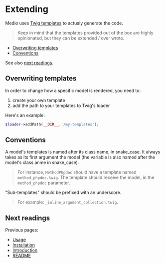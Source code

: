 # Extending

Medio uses [Twig templates](http://twig.sensiolabs.org/) to actualy generate the
code.

> Keep in mind that the templates provided out of the box are highly opinionated,
> but they can be extended / over wrote.

* [Overwriting templates](#overwriting-templates)
* [Conventions](#conventions)

See also [next readings](#next-readings).

## Overwriting templates

In order to change how a specific model is rendered, you need to:

1. create your own template
2. add the path to your templates to Twig's loader

Here's an example:

```php
$loader->addPath(__DIR__.'/my-templates');
```

## Conventions

A model's templates is named after its class name, in snake_case. It always takes
as its first argument the model (the variable is also named after the model's class anme in snake_case).

> For instance, `MethodPhpdoc` should have a template named `method_phpdoc.twig`.
> The template should receive the model, in the `method_phpdoc` parameter.

"Sub-templates" should be prefixed with an underscore.

> For example: `_inline_argument_collection.twig`.

## Next readings

Previous pages:

* [Usage](03-usage.md)
* [Installation](02-installation.md)
* [Introduction](01-introduction.md)
* [README](../README.md)

